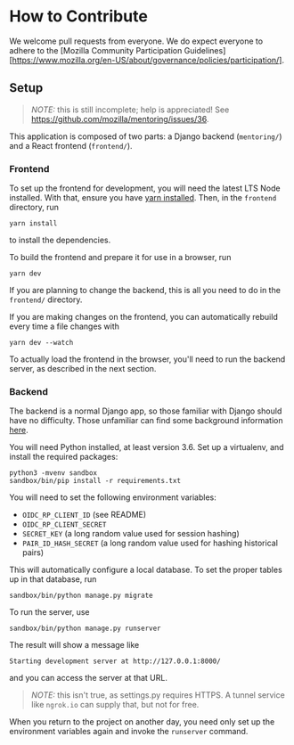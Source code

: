 # How to Contribute

We welcome pull requests from everyone. We do expect everyone to adhere to the [Mozilla Community Participation Guidelines][https://www.mozilla.org/en-US/about/governance/policies/participation/].

## Setup

> _NOTE:_ this is still incomplete; help is appreciated!  See https://github.com/mozilla/mentoring/issues/36.

This application is composed of two parts: a Django backend (`mentoring/`) and a React frontend (`frontend/`).

### Frontend

To set up the frontend for development, you will need the latest LTS Node installed.
With that, ensure you have [yarn installed](https://classic.yarnpkg.com/en/docs/install/).
Then, in the `frontend` directory, run

```shell
yarn install
```

to install the dependencies.

To build the frontend and prepare it for use in a browser, run

```shell
yarn dev
```

If you are planning to change the backend, this is all you need to do in the `frontend/` directory.

If you are making changes on the frontend, you can automatically rebuild every time a file changes with

```shell
yarn dev --watch
```

To actually load the frontend in the browser, you'll need to run the backend server, as described in the next section.

### Backend

The backend is a normal Django app, so those familiar with Django should have no difficulty.
Those unfamiliar can find some background information [here](https://developer.mozilla.org/en-US/docs/Learn/Server-side/Django/development_environment).

You will need Python installed, at least version 3.6.
Set up a virtualenv, and install the required packages:

```shell
python3 -mvenv sandbox
sandbox/bin/pip install -r requirements.txt
```

You will need to set the following environment variables:

 * `OIDC_RP_CLIENT_ID` (see README)
 * `OIDC_RP_CLIENT_SECRET`
 * `SECRET_KEY` (a long random value used for session hashing)
 * `PAIR_ID_HASH_SECRET` (a long random value used for hashing historical pairs)

This will automatically configure a local database.
To set the proper tables up in that database, run
```
sandbox/bin/python manage.py migrate
```

To run the server, use 
```shell
sandbox/bin/python manage.py runserver
```

The result will show a message like
```
Starting development server at http://127.0.0.1:8000/
```

and you can access the server at that URL.

> _NOTE:_ this isn't true, as settings.py requires HTTPS.  A tunnel service like `ngrok.io` can supply that, but not for free.

When you return to the project on another day, you need only set up the environment variables again and invoke the `runserver` command.
